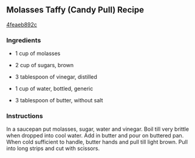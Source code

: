 ## Molasses Taffy (Candy Pull) Recipe

[4feaeb892c](http://cookeatshare.com/recipes/molasses-taffy-candy-pull-13811)

### Ingredients

 - 1 cup of molasses

 - 2 cup of sugars, brown

 - 3 tablespoon of vinegar, distilled

 - 1 cup of water, bottled, generic

 - 3 tablespoon of butter, without salt

### Instructions

In a saucepan put molasses, sugar, water and vinegar. Boil till very brittle when dropped into cool water. Add in butter and pour on buttered pan. When cold sufficient to handle, butter hands and pull till light brown. Pull into long strips and cut with scissors.
